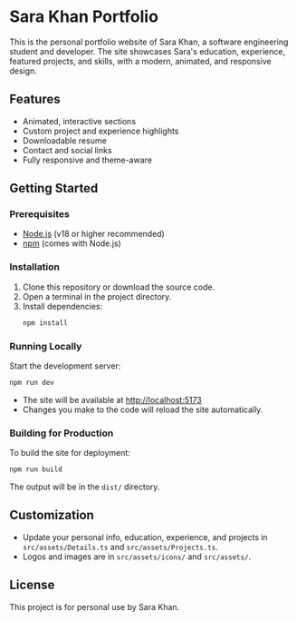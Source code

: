 # Sara Khan Portfolio

This is the personal portfolio website of Sara Khan, a software engineering student and developer. The site showcases Sara's education, experience, featured projects, and skills, with a modern, animated, and responsive design.

## Features
- Animated, interactive sections
- Custom project and experience highlights
- Downloadable resume
- Contact and social links
- Fully responsive and theme-aware

## Getting Started

### Prerequisites
- [Node.js](https://nodejs.org/) (v18 or higher recommended)
- [npm](https://www.npmjs.com/) (comes with Node.js)

### Installation
1. Clone this repository or download the source code.
2. Open a terminal in the project directory.
3. Install dependencies:
   ```bash
   npm install
   ```

### Running Locally
Start the development server:
```bash
npm run dev
```

- The site will be available at [http://localhost:5173](http://localhost:5173)
- Changes you make to the code will reload the site automatically.

### Building for Production
To build the site for deployment:
```bash
npm run build
```
The output will be in the `dist/` directory.

## Customization
- Update your personal info, education, experience, and projects in `src/assets/Details.ts` and `src/assets/Projects.ts`.
- Logos and images are in `src/assets/icons/` and `src/assets/`.

## License
This project is for personal use by Sara Khan.
